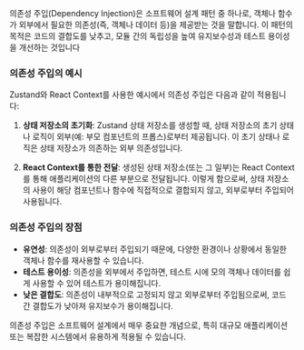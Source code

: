 의존성 주입(Dependency Injection)은 소프트웨어 설계 패턴 중 하나로, 객체나 함수가 외부에서 필요한 의존성(즉, 객체나 데이터 등)을 제공받는 것을 말합니다. 이 패턴의 목적은 코드의 결합도를 낮추고, 모듈 간의 독립성을 높여 유지보수성과 테스트 용이성을 개선하는 것입니다

### 의존성 주입의 예시

Zustand와 React Context를 사용한 예시에서 의존성 주입은 다음과 같이 적용됩니다:

1. **상태 저장소의 초기화**: Zustand 상태 저장소를 생성할 때, 상태 저장소의 초기 상태나 로직이 외부(예: 부모 컴포넌트의 프롭스)로부터 제공됩니다. 이 초기 상태나 로직은 상태 저장소가 의존하는 외부 의존성입니다.
    
2. **React Context를 통한 전달**: 생성된 상태 저장소(또는 그 일부)는 React Context를 통해 애플리케이션의 다른 부분으로 전달됩니다. 이렇게 함으로써, 상태 저장소의 사용이 해당 컴포넌트나 함수에 직접적으로 결합되지 않고, 외부로부터 주입되어 사용됩니다.
    

### 의존성 주입의 장점

- **유연성**: 의존성이 외부로부터 주입되기 때문에, 다양한 환경이나 상황에서 동일한 객체나 함수를 재사용할 수 있습니다.
- **테스트 용이성**: 의존성을 외부에서 주입하면, 테스트 시에 모의 객체나 데이터를 쉽게 사용할 수 있어 테스트가 용이해집니다.
- **낮은 결합도**: 의존성이 내부적으로 고정되지 않고 외부로부터 주입됨으로써, 코드 간 결합도가 낮아져 유지보수가 용이해집니다.

의존성 주입은 소프트웨어 설계에서 매우 중요한 개념으로, 특히 대규모 애플리케이션 또는 복잡한 시스템에서 유용하게 적용될 수 있습니다.